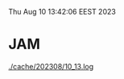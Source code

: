 Thu Aug 10 13:42:06 EEST 2023
# JAM
<a href='./cache/202308/10_13.log'>./cache/202308/10_13.log</a>
